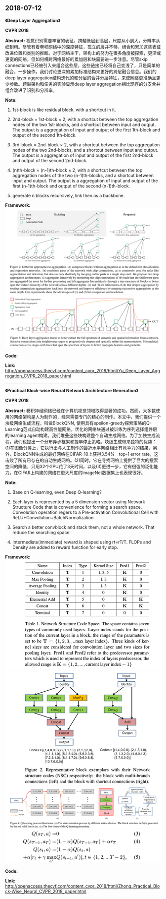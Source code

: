## 2018-07-12

**《Deep Layer Aggregation》**  

**CVPR 2018**  

**Abstract:** 视觉识别需要丰富的表征，跨越低层到高层，尺度从小到大，分辨率从细到粗。尽管有着卷积网络中的深度特征，孤立的层并不够，组合和累加这些表征改进位置和类别的推断。对于网络主干，架构上的努力在很多角度被探索，更深或更宽的网络，但如何横跨网络最好的累加层和块需要进一步注意。尽管skip connections已经被引入来组合这些层，这些链接已经将自己变浅了，只是简单的融合，一步操作。我们讨论更深的累加标准结构来更好的跨层融合信息。我们的deep layer aggregation结构迭代的和分层的合并分层特征，来使网络更准确且更少参数。跨越架构和任务的实验显示deep layer aggregation相比现存的分支合并组合改进了识别和分辨率。  

**Note:**  
1. 1st-block is like residual block, with a shortcut in it.  

2. 2nd-block = 1st-block × 2, with a shortcut between the top aggregation nodes of the two 1st-blocks, and a shortcut between input and output. The output is a aggregation of input and output of the first 1th-block and output of the second 1th-block.   

3. 3rd-block = 2nd-block × 2, with a shortcut between the top aggregation nodes of the two 2nd-blocks, and a shortcut between input and output. The output is a aggregation of input and output of the first 2nd-block and output of the second 2nd-block.  

4. (n)th-block = (n-1)th-block × 2, with a shortcut between the top aggregation nodes of the two (n-1)th-blocks, and a shortcut between input and output. The output is a aggregation of input and output of the first (n-1)th-block and output of the second (n-1)th-block.  

5. generate n blocks recursively, link then as a backbone.

**Framework:**  
![](./.assets/Deep_Layer_Aggregation_Figure_2.png)
![](./.assets/Deep_Layer_Aggregation_Figure_3.png)

**Code:**  

**Link:** http://openaccess.thecvf.com/content_cvpr_2018/html/Yu_Deep_Layer_Aggregation_CVPR_2018_paper.html  

---
**《Practical Block-wise Neural Network Architecture Generation》**  

**CVPR 2018**  

**Abstract:** 卷积神经网络已经在计算机视觉领域取得显著的成功。然而，大多数使用的网络架构是人为制作的，经常需要专门的精心的制作。本文中，我们提供一个块级网络生成流程，叫做BlockQNN, 使用具有epsilon-greedy探索策略的Q-Learning范式自动构建高性能网络。优化的网络块通过被训练为序列选择组件层的learning agent构建。我们堆叠这些块构建整个自动生成网络。为了加快生成流程，我们也提出一个分布异步框架和提早停止策略。块级生成带来独特的优势：(1)在图像分类上，它执行出与人工制作的最近水平网络相比有竞争力的结果，另外，BlockQNN生成的最好网络在CIFAR-10上获得3.54%　top-1 error rate，这击败了所有已存在的自动生成网络。(2)同时，它在寻找网络上提供了巨大的搜索空间的降低，只用32个GPU花了3天时间，以及(3)更进一步，它有很强的泛化能力，在CIFAR上构建的网络在更大尺度的ImageNet数据集上也表现很好。  

**Note:**  
1. Base on Q-learning, even Deep Q-learning?  

2. Each layer is represented by a 5 dimension vector using Network Structure Code that is convenience for forming a search space. Convolution operation regers  to a Pre-activation Convolutional Cell with ReLU+Convolution+BatchNormalization.     

3. Search a better convblock and stack them, not a whole network. That reduce the searching space.  

4. Intermediate(immediate) reward is shaped using rt=rT/T. FLOPs and Density are added to reward function for early stop.  

**Framework:**  
![](./.assets/BlockQNN_Table_1.png)
![](./.assets/BlockQNN_Figure_2.png)
![](./.assets/BlockQNN_Figure_4.png)
![](./.assets/BlockQNN_Fomula_3_4_5.png)

**Code:**  

**Link:** http://openaccess.thecvf.com/content_cvpr_2018/html/Zhong_Practical_Block-Wise_Neural_CVPR_2018_paper.html  
